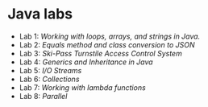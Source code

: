 # Java labs

- Lab 1: _Working with loops, arrays, and strings in Java._
- Lab 2: _Equals method and class conversion to JSON_
- Lab 3: _Ski-Pass Turnstile Access Control System_
- Lab 4: _Generics and Inheritance in Java_
- Lab 5: _I/O Streams_
- Lab 6: _Collections_
- Lab 7: _Working with lambda functions_
- Lab 8: _Parallel_
